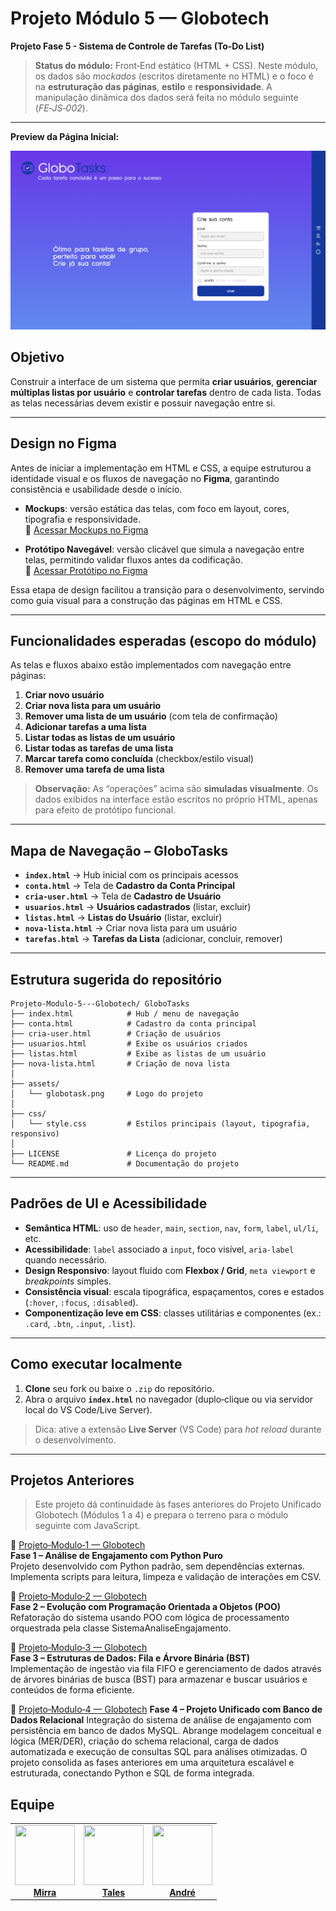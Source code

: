 # Projeto Módulo 5 — Globotech

**Projeto Fase 5 - Sistema de Controle de Tarefas (To‑Do List)**

> **Status do módulo:** Front‑End estático (HTML + CSS).
> Neste módulo, os dados são *mockados* (escritos diretamente no HTML) e o foco é na **estruturação das páginas**, **estilo** e **responsividade**. A manipulação dinâmica dos dados será feita no módulo seguinte (*FE‑JS‑002*).

---

**Preview da Página Inicial:**  

![Página Inicial – GloboTasks](assets/home.png)


## Objetivo

Construir a interface de um sistema que permita **criar usuários**, **gerenciar múltiplas listas por usuário** e **controlar tarefas** dentro de cada lista. Todas as telas necessárias devem existir e possuir navegação entre si.

---

## Design no Figma

Antes de iniciar a implementação em HTML e CSS, a equipe estruturou a identidade visual e os fluxos de navegação no **Figma**, garantindo consistência e usabilidade desde o início.  

- **Mockups**: versão estática das telas, com foco em layout, cores, tipografia e responsividade.  
  🔗 [Acessar Mockups no Figma](https://www.figma.com/design/abxUxnAJlKjVKUY13O7fgc/To-Do-List?m=auto&t=LH53CpEkBl6XeD2r-1)  

- **Protótipo Navegável**: versão clicável que simula a navegação entre telas, permitindo validar fluxos antes da codificação.  
  🔗 [Acessar Protótipo no Figma](https://www.figma.com/proto/abxUxnAJlKjVKUY13O7fgc/To-Do-List?node-id=0-1&t=LH53CpEkBl6XeD2r-1)  

Essa etapa de design facilitou a transição para o desenvolvimento, servindo como guia visual para a construção das páginas em HTML e CSS.

---

## Funcionalidades esperadas (escopo do módulo)

As telas e fluxos abaixo estão implementados com navegação entre páginas:

1. **Criar novo usuário**
2. **Criar nova lista para um usuário**
3. **Remover uma lista de um usuário** (com tela de confirmação)
4. **Adicionar tarefas a uma lista**
5. **Listar todas as listas de um usuário**
6. **Listar todas as tarefas de uma lista**
7. **Marcar tarefa como concluída** (checkbox/estilo visual)
8. **Remover uma tarefa de uma lista**

> **Observação:** As “operações” acima são **simuladas visualmente**. Os dados exibidos na interface estão escritos no próprio HTML, apenas para efeito de protótipo funcional.

---

## Mapa de Navegação – GloboTasks  

- **`index.html`** → Hub inicial com os principais acessos  
- **`conta.html`** → Tela de **Cadastro da Conta Principal**  
- **`cria-user.html`** → Tela de **Cadastro de Usuário**  
- **`usuarios.html`** → **Usuários cadastrados** (listar, excluir)  
- **`listas.html`** → **Listas do Usuário** (listar, excluir)  
- **`nova-lista.html`** → Criar nova lista para um usuário  
- **`tarefas.html`** → **Tarefas da Lista** (adicionar, concluir, remover)  


---

## Estrutura sugerida do repositório

```
Projeto-Modulo-5---Globotech/ GloboTasks
├── index.html            # Hub / menu de navegação
├── conta.html            # Cadastro da conta principal
├── cria-user.html        # Criação de usuários
├── usuarios.html         # Exibe os usuários criados
├── listas.html           # Exibe as listas de um usuário
├── nova-lista.html       # Criação de nova lista
│
├── assets/
│   └── globotask.png     # Logo do projeto
│
├── css/
│   └── style.css         # Estilos principais (layout, tipografia, responsivo)
│
├── LICENSE               # Licença do projeto
└── README.md             # Documentação do projeto
```
---

## Padrões de UI e Acessibilidade

* **Semântica HTML**: uso de `header`, `main`, `section`, `nav`, `form`, `label`, `ul/li`, etc.
* **Acessibilidade**: `label` associado a `input`, foco visível, `aria-label` quando necessário.
* **Design Responsivo**: layout fluido com **Flexbox / Grid**, `meta viewport` e *breakpoints* simples.
* **Consistência visual**: escala tipográfica, espaçamentos, cores e estados (`:hover`, `:focus`, `:disabled`).
* **Componentização leve em CSS**: classes utilitárias e componentes (ex.: `.card`, `.btn`, `.input`, `.list`).

---

## Como executar localmente

1. **Clone** seu fork ou baixe o `.zip` do repositório.
2. Abra o arquivo **`index.html`** no navegador (duplo‑clique ou via servidor local do VS Code/Live Server).

> Dica: ative a extensão **Live Server** (VS Code) para *hot reload* durante o desenvolvimento.

---

## Projetos Anteriores
> Este projeto dá continuidade às fases anteriores do Projeto Unificado Globotech (Módulos 1 a 4) e prepara o terreno para o módulo seguinte com JavaScript.


🔗 [Projeto‑Modulo‑1 — Globotech](https://github.com/mirrabernardo/Projeto-Modulo-1---Globotech)  
**Fase 1 – Análise de Engajamento com Python Puro**  
Projeto desenvolvido com Python padrão, sem dependências externas. Implementa scripts para leitura, limpeza e validação de interações em CSV.

🔗 [Projeto‑Modulo‑2 — Globotech](https://github.com/mirrabernardo/Projeto-Modulo-2---Globotech)  
**Fase 2 – Evolução com Programação Orientada a Objetos (POO)**  
Refatoração do sistema usando POO com lógica de processamento orquestrada pela classe SistemaAnaliseEngajamento.

🔗 [Projeto‑Modulo‑3 — Globotech](https://github.com/mirrabernardo/Projeto-Modulo-3---Globotech)  
**Fase 3 – Estruturas de Dados: Fila e Árvore Binária (BST)**  
Implementação de ingestão via fila FIFO e gerenciamento de dados através de árvores binárias de busca (BST) para armazenar e buscar usuários e conteúdos de forma eficiente.

🔗 [Projeto‑Modulo‑4 — Globotech](https://github.com/mirrabernardo/Projeto-Modulo-4---Globotech) 
**Fase 4 – Projeto Unificado com Banco de Dados Relacional**
Integração do sistema de análise de engajamento com persistência em banco de dados MySQL. Abrange modelagem conceitual e lógica (MER/DER), criação do schema relacional, carga de dados automatizada e execução de consultas SQL para análises otimizadas. O projeto consolida as fases anteriores em uma arquitetura escalável e estruturada, conectando Python e SQL de forma integrada.

## Equipe

<table>
  <tr>
    <td align="center">
      <a href="https://github.com/mirrabernardo">
        <img src="https://github.com/user-attachments/assets/12e2f501-e8a0-41f6-9116-c99a9f579b24" width="96" height="96"><br>
        <strong>Mirra</strong>
      </a>
    </td>
    <td align="center">
      <a href="https://github.com/TalesHonorio">
        <img src="https://github.com/user-attachments/assets/e046c0c6-42bf-454f-b26e-43ce558048a3" width="96" height="96"><br>
        <strong>Tales</strong>
      </a>
    </td>
    <td align="center">
      <a href="https://github.com/andrelassis">
        <img src="https://github.com/user-attachments/assets/782a64f3-7569-4063-bd26-6e1c0353ca19" width="96" height="96"><br>
        <strong>André</strong>
      </a>
    </td>
  </tr>
</table>
